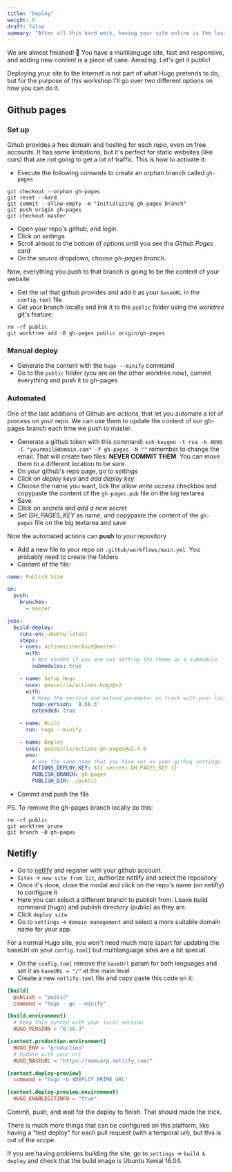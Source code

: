```yaml
---
title: "Deploy"
weight: 8
draft: false
summary: "After all this hard work, having your site online is the last step. There are multiple ways to do it, both free and paid. Lets check out a few of them!"
---
```


We are almost finished! :tada: You have a multilanguge site, fast and responsive, and adding new content is a piece of cake. Amazing. Let's get it public!

Deploying your site to the internet is not part of what Hugo pretends to do, but for the purpose of this workshop I'll go over two different options on how you can do it.

## Github pages

### Set up

Gihub provides a free domain and hosting for each repo, even on free accounts. It has some limitations, but it's perfect for static websites (like ours) that are not going to get a lot of traffic. This is how to activate it:

- Execute the following comands to create an orphan branch called `gh-pages`

```shell
git checkout --orphan gh-pages
git reset --hard
git commit --allow-empty -m "Initializing gh-pages branch"
git push origin gh-pages
git checkout master
```

- Open your repo's github, and login.
- Click on _settings_
- Scroll almost to the bottom of _options_ until you see the _Github Pages_ card
- On the _source_ dropdown, choose _gh-pages branch_.

Now, everything you push to that branch is going to be the content of your website

- Get the url that github provides and add it as your `baseURL` in the `config.toml` file
- Get your branch locally and link it to the `public` folder using the _worktree_ git's feature:

```shell
rm -rf public
git worktree add -B gh-pages public origin/gh-pages
```

### Manual deploy

- Generate the content with the `hugo --minify` command
- Go to the `public` folder (you are on the other worktree now), commit everything and push it to gh-pages

### Automated

One of the last additions of Github are _actions_, that let you automate a lot of process on your repo. We can use them to update the content of our gh-pages branch each time we push to master.

- Generate a github token with this command: `ssh-keygen -t rsa -b 4096 -C "yourmail@domain.com" -f gh-pages -N ""` remember to change the email. That will create two files: **NEVER COMMIT THEM**. You can move them to a different location to be sure.
- On your github's repo page, go to _settings_
- Click on _deploy keys_ and _add deploy key_
- Choose the name you want, tick the _allow write access_ checkbox and copypaste the content of the `gh-pages.pub` file on the big textarea
- Save
- Click on _secrets_ and _add a new secret_
- Set *GH_PAGES_KEY* as name, and copypaste the content of the `gh-pages` file on the big textarea and save

Now the automated actions can **push** to your repository

- Add a new file to your repo on `.github/workflows/main.yml`. You probably need to create the folders
- Content of the file:

```yml
name: Publish Site

on:
  push:
    branches:
      - master

jobs:
  build-deploy:
    runs-on: ubuntu-latest
    steps:
    - uses: actions/checkout@master
      with:
        # Not needed if you are not setting the theme as a submodule
        submodules: true

    - name: Setup Hugo
      uses: peaceiris/actions-hugo@v2
      with:
        # Keep the version and extend parameter on track with your local version
        hugo-version: '0.58.3'
        extended: true

    - name: Build
      run: hugo --minify

    - name: Deploy
      uses: peaceiris/actions-gh-pages@v2.4.0
      env:
        # Use the same name that you have set on your githug settings
        ACTIONS_DEPLOY_KEY: ${{ secrets.GH_PAGES_KEY }}
        PUBLISH_BRANCH: gh-pages
        PUBLISH_DIR: ./public
```

- Commit and push the file

PS. To remove the gh-pages branch locally do this:

```shell
rm -rf public
git worktree prune
git branch -D gh-pages
```

## Netifly

- Go to [netlify](https://www.netlify.com/) and register with your github account.
- `Sites` -> `new site from Git`, authorize netlify and select the repository
- Once it's done, close the modal and click on the repo's name (on netifly) to configure it
- Here you can select a different branch to publish from. Leave build command (hugo) and publish directory (public) as they are.
- Click `deploy site`
- Go to `settings` -> `domain management` and select a more suitable domain name for your app.

For a normal Hugo site, you won't need much more (apart for updating the baseUrl on your `config.toml`) but multilanguage sites are a bit special.

- On the `config.toml` remove the `baseUrl` param for both languages and set it as `baseURL = "/"` at the main level
- Create a new `netlify.toml` file and copy paste this code on it:

```toml
[build]
  publish = "public"
  command = "hugo --gc --minify"

[build.environment]
  # Keep this synced with your local version
  HUGO_VERSION = "0.58.3"

[context.production.environment]
  HUGO_ENV = "production"
  # Update with your url
  HUGO_BASEURL = "https://momcorp.netlify.com/"

[context.deploy-preview]
  command = "hugo -b $DEPLOY_PRIME_URL"

[context.deploy-preview.environment]
  HUGO_ENABLEGITINFO = "true"
```

Commit, push, and wait for the deploy to finish. That should made the trick.

There is much more things that can be configured on this platform, like having a "test deploy" for each pull request (with a temporal url), but this is out of the scope.

If you are having problems building the site, go to `settings` -> `build & deploy` and check that the build image is Ubuntu Xenial 16.04.
